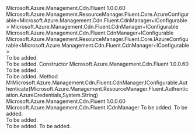 <Type Name="CdnManager+Configurable" FullName="Microsoft.Azure.Management.Cdn.Fluent.CdnManager+Configurable">
  <TypeSignature Language="C#" Value="protected class CdnManager.Configurable : Microsoft.Azure.Management.ResourceManager.Fluent.Core.AzureConfigurable&lt;Microsoft.Azure.Management.Cdn.Fluent.CdnManager.IConfigurable&gt;, Microsoft.Azure.Management.Cdn.Fluent.CdnManager.IConfigurable, Microsoft.Azure.Management.ResourceManager.Fluent.Core.IAzureConfigurable&lt;Microsoft.Azure.Management.Cdn.Fluent.CdnManager.IConfigurable&gt;" />
  <TypeSignature Language="ILAsm" Value=".class nested protected auto ansi beforefieldinit CdnManager/Configurable extends Microsoft.Azure.Management.ResourceManager.Fluent.Core.AzureConfigurable`1&lt;class Microsoft.Azure.Management.Cdn.Fluent.CdnManager/IConfigurable&gt; implements class Microsoft.Azure.Management.Cdn.Fluent.CdnManager/IConfigurable, class Microsoft.Azure.Management.ResourceManager.Fluent.Core.IAzureConfigurable`1&lt;class Microsoft.Azure.Management.Cdn.Fluent.CdnManager/IConfigurable&gt;" />
  <TypeSignature Language="DocId" Value="T:Microsoft.Azure.Management.Cdn.Fluent.CdnManager.Configurable" />
  <TypeSignature Language="VB.NET" Value="Protected Class CdnManager.Configurable&#xA;Inherits AzureConfigurable(Of CdnManager.IConfigurable)&#xA;Implements CdnManager.IConfigurable, IAzureConfigurable(Of CdnManager.IConfigurable)" />
  <AssemblyInfo>
    <AssemblyName>Microsoft.Azure.Management.Cdn.Fluent</AssemblyName>
    <AssemblyVersion>1.0.0.60</AssemblyVersion>
  </AssemblyInfo>
  <Base>
    <BaseTypeName>Microsoft.Azure.Management.ResourceManager.Fluent.Core.AzureConfigurable&lt;Microsoft.Azure.Management.Cdn.Fluent.CdnManager+IConfigurable&gt;</BaseTypeName>
    <BaseTypeArguments>
      <BaseTypeArgument TypeParamName="!0">Microsoft.Azure.Management.Cdn.Fluent.CdnManager+IConfigurable</BaseTypeArgument>
    </BaseTypeArguments>
  </Base>
  <Interfaces>
    <Interface>
      <InterfaceName>Microsoft.Azure.Management.Cdn.Fluent.CdnManager+IConfigurable</InterfaceName>
    </Interface>
    <Interface>
      <InterfaceName>Microsoft.Azure.Management.ResourceManager.Fluent.Core.IAzureConfigurable&lt;Microsoft.Azure.Management.Cdn.Fluent.CdnManager+IConfigurable&gt;</InterfaceName>
    </Interface>
  </Interfaces>
  <Docs>
    <summary>To be added.</summary>
    <remarks>To be added.</remarks>
  </Docs>
  <Members>
    <Member MemberName=".ctor">
      <MemberSignature Language="C#" Value="public Configurable ();" />
      <MemberSignature Language="ILAsm" Value=".method public hidebysig specialname rtspecialname instance void .ctor() cil managed" />
      <MemberSignature Language="DocId" Value="M:Microsoft.Azure.Management.Cdn.Fluent.CdnManager.Configurable.#ctor" />
      <MemberSignature Language="VB.NET" Value="Public Sub New ()" />
      <MemberType>Constructor</MemberType>
      <AssemblyInfo>
        <AssemblyName>Microsoft.Azure.Management.Cdn.Fluent</AssemblyName>
        <AssemblyVersion>1.0.0.60</AssemblyVersion>
      </AssemblyInfo>
      <Parameters />
      <Docs>
        <summary>To be added.</summary>
        <remarks>To be added.</remarks>
      </Docs>
    </Member>
    <Member MemberName="Authenticate">
      <MemberSignature Language="C#" Value="public Microsoft.Azure.Management.Cdn.Fluent.ICdnManager Authenticate (Microsoft.Azure.Management.ResourceManager.Fluent.Authentication.AzureCredentials credentials, string subscriptionId);" />
      <MemberSignature Language="ILAsm" Value=".method public hidebysig newslot virtual instance class Microsoft.Azure.Management.Cdn.Fluent.ICdnManager Authenticate(class Microsoft.Azure.Management.ResourceManager.Fluent.Authentication.AzureCredentials credentials, string subscriptionId) cil managed" />
      <MemberSignature Language="DocId" Value="M:Microsoft.Azure.Management.Cdn.Fluent.CdnManager.Configurable.Authenticate(Microsoft.Azure.Management.ResourceManager.Fluent.Authentication.AzureCredentials,System.String)" />
      <MemberSignature Language="VB.NET" Value="Public Function Authenticate (credentials As AzureCredentials, subscriptionId As String) As ICdnManager" />
      <MemberSignature Language="F#" Value="abstract member Authenticate : Microsoft.Azure.Management.ResourceManager.Fluent.Authentication.AzureCredentials * string -&gt; Microsoft.Azure.Management.Cdn.Fluent.ICdnManager&#xA;override this.Authenticate : Microsoft.Azure.Management.ResourceManager.Fluent.Authentication.AzureCredentials * string -&gt; Microsoft.Azure.Management.Cdn.Fluent.ICdnManager" Usage="configurable.Authenticate (credentials, subscriptionId)" />
      <MemberType>Method</MemberType>
      <Implements>
        <InterfaceMember>M:Microsoft.Azure.Management.Cdn.Fluent.CdnManager.IConfigurable.Authenticate(Microsoft.Azure.Management.ResourceManager.Fluent.Authentication.AzureCredentials,System.String)</InterfaceMember>
      </Implements>
      <AssemblyInfo>
        <AssemblyName>Microsoft.Azure.Management.Cdn.Fluent</AssemblyName>
        <AssemblyVersion>1.0.0.60</AssemblyVersion>
      </AssemblyInfo>
      <ReturnValue>
        <ReturnType>Microsoft.Azure.Management.Cdn.Fluent.ICdnManager</ReturnType>
      </ReturnValue>
      <Parameters>
        <Parameter Name="credentials" Type="Microsoft.Azure.Management.ResourceManager.Fluent.Authentication.AzureCredentials" />
        <Parameter Name="subscriptionId" Type="System.String" />
      </Parameters>
      <Docs>
        <param name="credentials">To be added.</param>
        <param name="subscriptionId">To be added.</param>
        <summary>To be added.</summary>
        <returns>To be added.</returns>
        <remarks>To be added.</remarks>
      </Docs>
    </Member>
  </Members>
</Type>